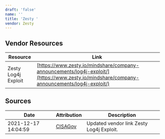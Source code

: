 ```yaml
---
draft: 'false'
name: ''
title: 'Zesty '
vendor: Zesty
---
```


## Vendor Resources
| Resource | Link |
| --- | --- |
| Zesty Log4j Exploit | [https://www.zesty.io/mindshare/company-announcements/log4j-exploit/](https://www.zesty.io/mindshare/company-announcements/log4j-exploit/) |



## Sources
| Date | Attribution | Description |
| --- | --- | --- |
| 2021-12-17 14:04:59 | [CISAGov](https://raw.githubusercontent.com/cisagov/log4j-affected-db/develop/README.md) | Updated vendor link Zesty Log4j Exploit.  |
